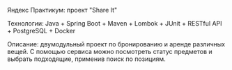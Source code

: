 Яндекс Практикум: проект "Share It"

Технологии: Java + Spring Boot + Maven + Lombok + JUnit + RESTful API + PostgreSQL + Docker

Описание: двумодульный проект по бронированию и аренде различных вещей. С помощью сервиса можно посмотреть статус предметов и выбрать подходящие, применив поиск по позициям.
